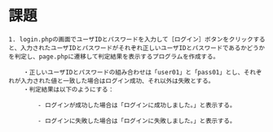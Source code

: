 # 課題

	1. login.phpの画面でユーザIDとパスワードを入力して［ログイン］ボタンをクリックすると、入力されたユーザIDとパスワードがそれぞれ正しいユーザIDとパスワードであるかどうかを判定し、page.phpに遷移して判定結果を表示するプログラムを作成する。
		
		・正しいユーザIDとパスワードの組み合わせは「user01」と「pass01」とし、それぞれが入力された値と一致した場合はログイン成功、それ以外は失敗とする。
		・判定結果は以下のようにする：

			- ログインが成功した場合は「ログインに成功しました。」と表示する。

			- ログインに失敗した場合は「ログインに失敗しました。」と表示する。